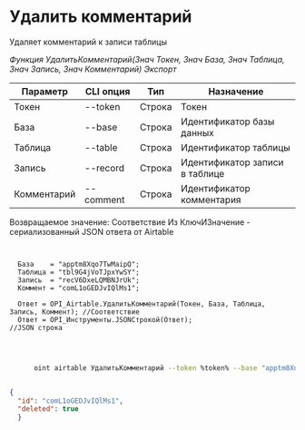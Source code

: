 ﻿---
sidebar_position: 4
---

# Удалить комментарий
 Удаляет комментарий к записи таблицы


*Функция УдалитьКомментарий(Знач Токен, Знач База, Знач Таблица, Знач Запись, Знач Комментарий) Экспорт*

  | Параметр | CLI опция | Тип | Назначение |
  |-|-|-|-|
  | Токен | --token | Строка | Токен |
  | База | --base | Строка | Идентификатор базы данных |
  | Таблица | --table | Строка | Идентификатор таблицы |
  | Запись | --record | Строка | Идентификатор записи в таблице |
  | Комментарий | --comment | Строка | Идентификатор комментария |

  
  Возвращаемое значение:   Соответствие Из КлючИЗначение - сериализованный JSON ответа от Airtable 

```bsl title="Пример кода"
	
  
  База    = "apptm8Xqo7TwMaipQ";
  Таблица = "tbl9G4jVoTJpxYwSY";
  Запись  = "recV6DxeLQMBNJrUk";
  Коммент = "comL1oGEDJvIQlMs1";
  
  Ответ = OPI_Airtable.УдалитьКомментарий(Токен, База, Таблица, Запись, Коммент); //Соответствие
  Ответ = OPI_Инструменты.JSONСтрокой(Ответ);                                     //JSON строка
  
	
```

```sh title="Пример команды CLI"
    
      oint airtable УдалитьКомментарий --token %token% --base "apptm8Xqo7TwMaipQ" --table "tbl9G4jVoTJpxYwSY" --record "recV6DxeLQMBNJrUk" --comment %comment%

```


```json title="Результат"

{
  "id": "comL1oGEDJvIQlMs1",
  "deleted": true
  }

```
